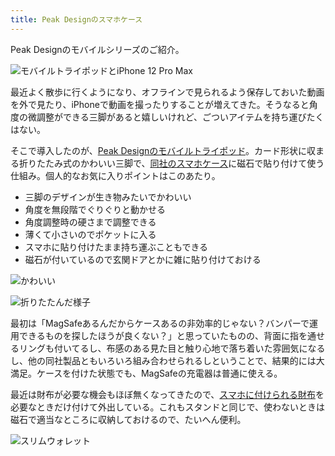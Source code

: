 ```yaml
---
title: Peak Designのスマホケース
---
```

Peak Designのモバイルシリーズのご紹介。

![](https://lh6.googleusercontent.com/RssziMZuConFz8Dk5rFCVY51xHwTKr9GR9bAX0S9DKXpDiG-uwlpsP4mFpnFNQbyI5IIMZ6I_OkwUcPRd6q2Vc69HCfyNTz6yaF-5nip95JJ6It356zWCbyBXQNE3fvTt3MIJNLilULFLKZUQX4acwBtL_XFqE7T4yBtQhN84QJhffNr93P3y9QVPJDH "モバイルトライポッドとiPhone 12 Pro Max")

最近よく散歩に行くようになり、オフラインで見られるよう保存しておいた動画を外で見たり、iPhoneで動画を撮ったりすることが増えてきた。そうなると角度の微調整ができる三脚があると嬉しいけれど、ごついアイテムを持ち運びたくはない。

そこで導入したのが、[Peak Designのモバイルトライポッド](https://www.amazon.co.jp/dp/B09FRZPLL3)。カード形状に収まる折りたたみ式のかわいい三脚で、[同社のスマホケース](https://www.amazon.co.jp/dp/B09FP3HP7Z?)に磁石で貼り付けて使う仕組み。個人的なお気に入りポイントはこのあたり。

*   三脚のデザインが生き物みたいでかわいい
*   角度を無段階でぐりぐりと動かせる
*   角度調整時の硬さまで調整できる
*   薄くて小さいのでポケットに入る
*   スマホに貼り付けたまま持ち運ぶこともできる
*   磁石が付いているので玄関ドアとかに雑に貼り付けておける

![](https://lh6.googleusercontent.com/8RAN7t2EQg4gfBJRBMOMVFnbt29UrkLyM11I7beXF_Wm_KMkBxr3DIjNhhgPNqFOLZvpxO1KLeayJRse38uW3OS9lHiwtXlAVYVAErMo6MeZdXvdB99jzOvlNLCwfcvbHXa7iz0Y3uMPVzXL7qMkL3QfMBWf7l4c3LVTevvV2S5FPcYledvqNLEJCmBv "かわいい")

![](https://lh4.googleusercontent.com/9tIWRY93QxbQ9SBy8aptWM5M5C9U2sWIa_-6-v_0bsAw53DTrKthYzsWc3gvD3ogCLMd8UHjt440fJP2fBes0oH3RksvPmsGagMLSXi_C3WvWTTm8btdYHl79slx9JXN6cK2PjyP-vzdek2J-nuPXc8IANfpLZmFBF3tM-xf4ESuJy8jwgaeYnT3Au2N "折りたたんだ様子")

最初は「MagSafeあるんだからケースあるの非効率的じゃない？バンパーで運用できるものを探したほうが良くない？」と思っていたものの、背面に指を通せるリングも付いてるし、布感のある見た目と触り心地で落ち着いた雰囲気になるし、他の同社製品ともいろいろ組み合わせられるしということで、結果的には大満足。ケースを付けた状態でも、MagSafeの充電器は普通に使える。

最近は財布が必要な機会もほぼ無くなってきたので、[スマホに付けられる財布](https://www.amazon.co.jp/dp/B09FSGW671)を必要なときだけ付けて外出している。これもスタンドと同じで、使わないときは磁石で適当なところに収納しておけるので、たいへん便利。

![](https://lh5.googleusercontent.com/tg9f2v9XQfha_aA-VDZZmfWMvp9VgAXcb1cBzl7tH9WuUlZZslpOALFEEos09hCAc85Al5QeB1aLRBF9EOyKdcxl9K19I6GHz6L8EINMRaDsTmRfHfGDw-wfVlDKAZtzs_0S_7-LoPCYAmSZonIgxzbn1rzelaq3ur281grQb70pgImyV4Omkvhd14r7 "スリムウォレット")
